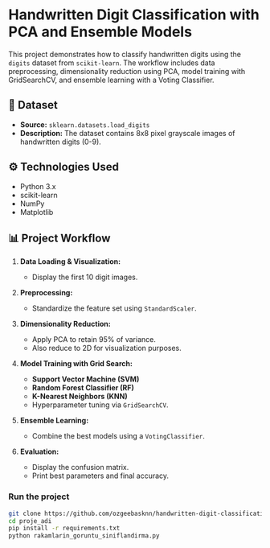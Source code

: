 # Handwritten Digit Classification with PCA and Ensemble Models

This project demonstrates how to classify handwritten digits using the `digits` dataset from `scikit-learn`. The workflow includes data preprocessing, dimensionality reduction using PCA, model training with GridSearchCV, and ensemble learning with a Voting Classifier.

## 📁 Dataset
- **Source:** `sklearn.datasets.load_digits`
- **Description:** The dataset contains 8x8 pixel grayscale images of handwritten digits (0-9).

## ⚙️ Technologies Used
- Python 3.x
- scikit-learn
- NumPy
- Matplotlib

## 📊 Project Workflow

1. **Data Loading & Visualization:**
   - Display the first 10 digit images.

2. **Preprocessing:**
   - Standardize the feature set using `StandardScaler`.

3. **Dimensionality Reduction:**
   - Apply PCA to retain 95% of variance.
   - Also reduce to 2D for visualization purposes.

4. **Model Training with Grid Search:**
   - **Support Vector Machine (SVM)**
   - **Random Forest Classifier (RF)**
   - **K-Nearest Neighbors (KNN)**
   - Hyperparameter tuning via `GridSearchCV`.

5. **Ensemble Learning:**
   - Combine the best models using a `VotingClassifier`.

6. **Evaluation:**
   - Display the confusion matrix.
   - Print best parameters and final accuracy.

### Run the project

```bash
git clone https://github.com/ozgeebasknn/handwritten-digit-classification.git
cd proje_adi
pip install -r requirements.txt
python rakamlarin_goruntu_siniflandirma.py
